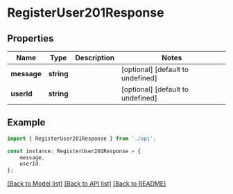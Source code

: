 # RegisterUser201Response


## Properties

Name | Type | Description | Notes
------------ | ------------- | ------------- | -------------
**message** | **string** |  | [optional] [default to undefined]
**userId** | **string** |  | [optional] [default to undefined]

## Example

```typescript
import { RegisterUser201Response } from './api';

const instance: RegisterUser201Response = {
    message,
    userId,
};
```

[[Back to Model list]](../README.md#documentation-for-models) [[Back to API list]](../README.md#documentation-for-api-endpoints) [[Back to README]](../README.md)
